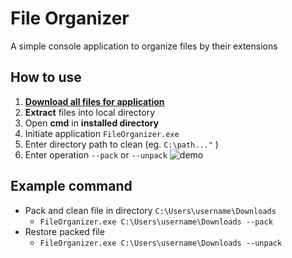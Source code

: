 # File Organizer

A simple console application to organize files by their extensions

## How to use
1. [**Download all files for application**](https://github.com/sean1832/Organizer/tree/master/FileOrganizer/deploy)
2. **Extract** files into local directory
3. Open **cmd** in **installed directory**
4. Initiate application `FileOrganizer.exe`
5. Enter directory path to clean (eg. `C:\path..."` )
6. Enter operation `--pack` or `--unpack`
![demo](pictures/open_cmd.gif)

## Example command
- Pack and clean file in directory `C:\Users\username\Downloads`
	- `FileOrganizer.exe C:\Users\username\Downloads --pack`
- Restore packed file
	- `FileOrganizer.exe C:\Users\username\Downloads --unpack`
<!--stackedit_data:
eyJoaXN0b3J5IjpbLTEyNzA1OTAxMjksMTA4NjY0MDgyNSwxNj
gzNzQ5NzI3LDU0Njc1OTY1MCwtOTk1ODE0Njk3LDExODk0OTc0
ODNdfQ==
-->